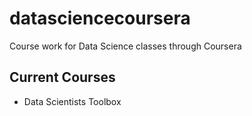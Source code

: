 datasciencecoursera
===================

Course work for Data Science classes through Coursera

## Current Courses
* Data Scientists Toolbox